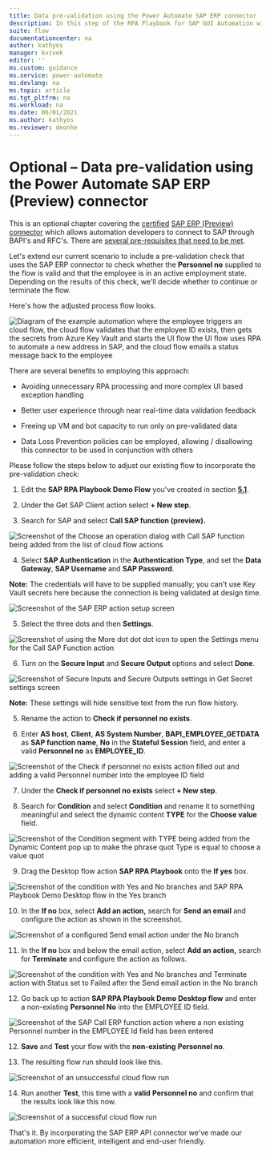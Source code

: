 ```yaml
---
title: Data pre-validation using the Power Automate SAP ERP connector | Microsoft Docs
description: In this step of the RPA Playbook for SAP GUI Automation with Power Automate tutorial, we do data validation using the certified SAP ERP connector  allows automation developers to connect to SAP through BAPI's and RFC's.
suite: flow
documentationcenter: na
author: kathyos
manager: kvivek
editor: ''
ms.custom: guidance
ms.service: power-automate
ms.devlang: na
ms.topic: article
ms.tgt_pltfrm: na
ms.workload: na
ms.date: 06/01/2021
ms.author: kathyos
ms.reviewer: deonhe
---
```


# Optional – Data pre-validation using the Power Automate SAP ERP (Preview) connector

This is an optional chapter covering the [certified](https://www.sap.com/dmc/exp/2013_09_adpd/enEN/#/solutions?id=s:d0dcda07-de96-4870-bcad-dac797207da5) [SAP ERP (Preview) connector](https://docs.microsoft.com/en-us/power-platform-release-plan/2020wave1/cdm-data-integration/sap-erp-connector-power-apps-power-automate) which allows automation developers to connect to SAP through BAPI's and RFC's. There are [several pre-requisites that need to be met](https://powerapps.microsoft.com/blog/introducing-the-sap-erp-connector/).

Let's extend our current scenario to include a pre-validation check that uses the SAP ERP connector to check whether the **Personnel no** supplied to the flow is valid and that the employee is in an active employment state. Depending on the results of this check, we'll decide whether to continue or terminate the flow.

Here's how the adjusted process flow looks.

![Diagram of the example automation where the employee triggers an cloud flow, the cloud flow validates that the employee ID exists, then gets the secrets from Azure Key Vault and starts the UI flow the UI flow uses RPA to automate a new address in SAP, and the cloud flow emails a status message back to the employee ](media/diagram-of-example-automation.png)

There are several benefits to employing this approach:

-   Avoiding unnecessary RPA processing and more complex UI based exception handling

-   Better user experience through near real-time data validation feedback

-   Freeing up VM and bot capacity to run only on pre-validated data

-   Data Loss Prevention policies can be employed, allowing / disallowing this connector to be used in conjunction with others

Please follow the steps below to adjust our existing flow to incorporate the pre-validation check:

1.  Edit the **SAP RPA Playbook Demo Flow** you've created in section [**5.1**](#creating-the-api-flow-with-the-power-automate-portal).

2.  Under the Get SAP Client action select **+ New step**.

3.  Search for SAP and select **Call SAP function (preview).**

![Screenshot of the Choose an operation dialog with Call SAP function being added from the list of cloud flow actions ](media/choose-operation-dialog-with-call-SAP-function.png)

4.  Select **SAP Authentication** in the **Authentication Type**, and set the **Data Gateway**, **SAP Username** and **SAP Password**.

**Note:** The credentials will have to be supplied manually; you can't use Key Vault secrets here because the connection is being validated at design time.

![Screenshot of the SAP ERP action setup screen ](media/SAP-ERP-action-setup.png)

5.  Select the three dots and then **Settings**.

![Screenshot of using the More dot dot dot  icon to open the Settings menu for the Call SAP Function action ](media/using-more-icon-open-settings-for-call-SAP-function-action.png)

6.  Turn on the **Secure Input** and **Secure Output** options and select **Done**.

![Screenshot of Secure Inputs and Secure Outputs settings in Get Secret settings screen ](media/secure-inputs-secure-outputs-get-secret-settings-2.png)

**Note:** These settings will hide sensitive text from the run flow history.

5.  Rename the action to **Check if personnel no exists**.

6.  Enter **AS host**, **Client**, **AS System Number**, **BAPI\_EMPLOYEE\_GETDATA** as **SAP function name**, **No** in the **Stateful Session** field, and enter a valid **Personnel no** as **EMPLOYEE\_ID**.

![Screenshot of the Check if personnel no exists action filled out and adding a valid Personnel number into the employee ID field](media/check-if-personnel-no-exists.png)

7.  Under the **Check if personnel no exists** select **+ New step**.

8.  Search for **Condition** and select **Condition** and rename it to something meaningful and select the dynamic content **TYPE** for the **Choose value** field.

![Screenshot of the Condition segment with TYPE being added from the Dynamic Content pop up to make the phrase  quot Type is equal to choose a value quot  ](media/condition-segment-with-TYPE-being-added.png)

9.  Drag the Desktop flow action **SAP RPA Playbook** onto the **If yes** box.

![Screenshot of the condition with Yes and No branches and SAP RPA Playbook Demo Desktop flow in the Yes branch ](media/condition-with-yes-no-branches.png)

10. In the **If no** box, select **Add an action,** search for **Send an email** and configure the action as shown in the screenshot.

![Screenshot of a configured Send email action under the No branch ](media/configured-send-email-action.png)

11. In the **If no** box and below the email action, select **Add an action,** search for **Terminate** and configure the action as follows.

![Screenshot of the condition with Yes and No branches and Terminate action with Status set to Failed after the Send email action in the No branch ](media/condition-with-yes-no-branches-terminate-action.png)

12. Go back up to action **SAP RPA Playbook Demo Desktop flow** and enter a non-existing **Personnel No** into the EMPLOYEE ID field.

![Screenshot of the SAP Call ERP function action where a non existing Personnel number in the EMPLOYEE Id field has been entered ](media/SAP-call-ERP-function-action-non-existing-personnel-number.png)

12. **Save** and **Test** your flow with the **non-existing** **Personnel no**.

13. The resulting flow run should look like this.

![Screenshot of an unsuccessful cloud flow run ](media/unsuccessful-cloud-flow-run.png)

14. Run another **Test**, this time with a **valid** **Personnel no** and confirm that the results look like this now.

![Screenshot of a successful cloud flow run ](media/successful-cloud-flow-run.png)

That's it. By incorporating the SAP ERP API connector we've made our automation more efficient, intelligent and end-user friendly.
